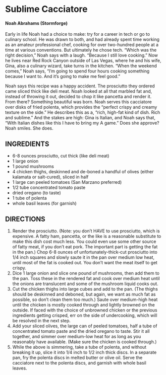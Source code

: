 # **Sublime Cacciatore**
#### Noah Abrahams (Stormforge)

Early in life Noah had a choice to make: try for a career in tech or go to culinary school. He was drawn to both, and had already spent time working as an amateur professional chef, cooking for over two-hundred people at a time at various conventions. But ultimately he chose tech. “Which was the right decision,” Noah says with a laugh. “Because I still love cooking.” Now he lives near Red Rock Canyon outside of Las Vegas, where he and his wife, Gina, also a culinary wizard, take turns in the kitchen. “When the weekend comes,” Noah says, “I’m going to spend four hours cooking something because I want to. And it’s going to make me feel good.” 

Noah says this recipe was a happy accident. The prosciutto they ordered came sliced thick like deli meat. Noah looked at all that marbled fat and, instead of throwing it out, decided to chop it like pancetta and render it. From there? Something beautiful was born. Noah serves this cacciatore over disks of fried polenta, which provides the “perfect crispy and creamy texture on the side.” He describes this as a, “rich, high-fat kind of dish. Rich and sublime.” And the stakes are high: Gina is Italian, and Noah says that, “With Italian dishes like this I have to bring my A game.” Does she approve? Noah smiles. She does.


## INGREDIENTS

* 6-8 ounces prosciutto, cut thick (like deli meat) 
* 1 large onion
* 1 pound mushrooms
* 4 chicken thighs, deskinned and de-boned a handful of olives (either kalamata or salt-cured), sliced in half
* 1 large can peeled tomatoes (San Marzano preferred)
* 1/2 tube concentrated tomato paste
* dried oregano (to taste) 
* 1 tube of polenta
* whole basil leaves (for garnish)

## DIRECTIONS

1. Render the prosciutto. (Note: you don’t HAVE to use prosciutto, which is expensive. A fatty ham, pancetta, or the like is a reasonable substitute to make this dish cost much less. You could even use some other source of fatty meat, if you don’t eat pork. The important part is getting the fat in the pan.) Chop 6-8 ounces of unfortunately-thick-cut prosciutto into 1/4 inch squares and slowly saute it in the pan over medium low heat, until most of the fat is cooked out. You don’t want the meat itself to get crispy.
2. Dice 1 large onion and slice one pound of mushrooms, then add them to the pan. Toss these in the rendered fat and cook over medium heat until the onions are translucent and some of the mushroom liquid cooks out.
3. Cut the chicken thighs into large cubes and add to the pan. (The thighs should be deskinned and deboned, but again, we want as much fat as possible, so don’t clean them too much.) Saute over medium-high heat until the chicken is mostly cooked through and lightly browned on the outside. If faced with the choice of unbrowned chicken or the previous ingredients getting crisped, err on the side of undercooking, which will be resolved in the next step.
4. Add your sliced olives, the large can of peeled tomatoes, half a tube of concentrated tomato paste and the dried oregano to taste. Stir it all together, and simmer over medium-low heat for as long as you reasonably have available. (Make sure the chicken is cooked through.)
5. While the above is simmering, take a tube of polenta, and without breaking it up, slice it into 1/4 inch to 1/2 inch thick discs. In a separate pan, fry the polenta discs in melted butter or olive oil. Serve the cacciatore next to the polenta discs, and garnish with whole basil leaves.